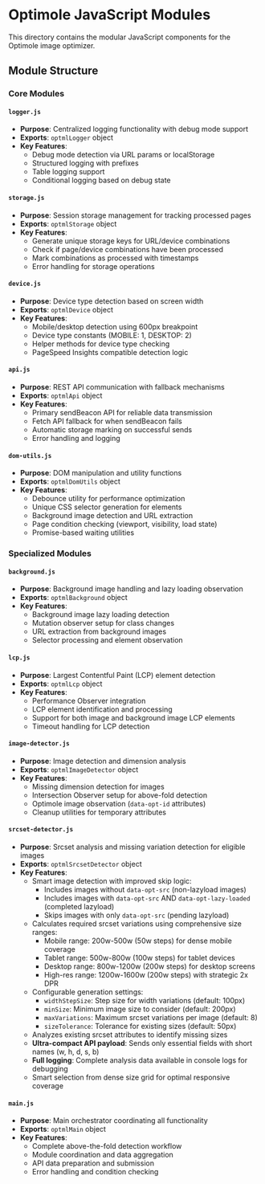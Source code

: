 # Optimole JavaScript Modules

This directory contains the modular JavaScript components for the Optimole image optimizer. 

## Module Structure

### Core Modules

#### `logger.js`
- **Purpose**: Centralized logging functionality with debug mode support
- **Exports**: `optmlLogger` object
- **Key Features**:
  - Debug mode detection via URL params or localStorage
  - Structured logging with prefixes
  - Table logging support
  - Conditional logging based on debug state

#### `storage.js`
- **Purpose**: Session storage management for tracking processed pages
- **Exports**: `optmlStorage` object
- **Key Features**:
  - Generate unique storage keys for URL/device combinations
  - Check if page/device combinations have been processed
  - Mark combinations as processed with timestamps
  - Error handling for storage operations

#### `device.js`
- **Purpose**: Device type detection based on screen width
- **Exports**: `optmlDevice` object
- **Key Features**:
  - Mobile/desktop detection using 600px breakpoint
  - Device type constants (MOBILE: 1, DESKTOP: 2)
  - Helper methods for device type checking
  - PageSpeed Insights compatible detection logic

#### `api.js`
- **Purpose**: REST API communication with fallback mechanisms
- **Exports**: `optmlApi` object
- **Key Features**:
  - Primary sendBeacon API for reliable data transmission
  - Fetch API fallback for when sendBeacon fails
  - Automatic storage marking on successful sends
  - Error handling and logging

#### `dom-utils.js`
- **Purpose**: DOM manipulation and utility functions
- **Exports**: `optmlDomUtils` object
- **Key Features**:
  - Debounce utility for performance optimization
  - Unique CSS selector generation for elements
  - Background image detection and URL extraction
  - Page condition checking (viewport, visibility, load state)
  - Promise-based waiting utilities

### Specialized Modules

#### `background.js`
- **Purpose**: Background image handling and lazy loading observation
- **Exports**: `optmlBackground` object
- **Key Features**:
  - Background image lazy loading detection
  - Mutation observer setup for class changes
  - URL extraction from background images
  - Selector processing and element observation

#### `lcp.js`
- **Purpose**: Largest Contentful Paint (LCP) element detection
- **Exports**: `optmlLcp` object
- **Key Features**:
  - Performance Observer integration
  - LCP element identification and processing
  - Support for both image and background image LCP elements
  - Timeout handling for LCP detection

#### `image-detector.js`
- **Purpose**: Image detection and dimension analysis
- **Exports**: `optmlImageDetector` object
- **Key Features**:
  - Missing dimension detection for images
  - Intersection Observer setup for above-fold detection
  - Optimole image observation (`data-opt-id` attributes)
  - Cleanup utilities for temporary attributes

#### `srcset-detector.js`
- **Purpose**: Srcset analysis and missing variation detection for eligible images
- **Exports**: `optmlSrcsetDetector` object
- **Key Features**:
  - Smart image detection with improved skip logic:
    - Includes images without `data-opt-src` (non-lazyload images)
    - Includes images with `data-opt-src` AND `data-opt-lazy-loaded` (completed lazyload)
    - Skips images with only `data-opt-src` (pending lazyload)
  - Calculates required srcset variations using comprehensive size ranges:
    - Mobile range: 200w-500w (50w steps) for dense mobile coverage
    - Tablet range: 500w-800w (100w steps) for tablet devices
    - Desktop range: 800w-1200w (200w steps) for desktop screens
    - High-res range: 1200w-1600w (200w steps) with strategic 2x DPR
  - Configurable generation settings:
    - `widthStepSize`: Step size for width variations (default: 100px)
    - `minSize`: Minimum image size to consider (default: 200px)
    - `maxVariations`: Maximum srcset variations per image (default: 8)
    - `sizeTolerance`: Tolerance for existing sizes (default: 50px)
  - Analyzes existing srcset attributes to identify missing sizes
  - **Ultra-compact API payload**: Sends only essential fields with short names (w, h, d, s, b)
  - **Full logging**: Complete analysis data available in console logs for debugging
  - Smart selection from dense size grid for optimal responsive coverage

#### `main.js`
- **Purpose**: Main orchestrator coordinating all functionality
- **Exports**: `optmlMain` object
- **Key Features**:
  - Complete above-the-fold detection workflow
  - Module coordination and data aggregation
  - API data preparation and submission
  - Error handling and condition checking
 
